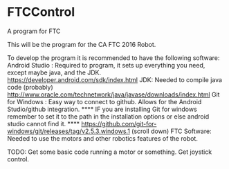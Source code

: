 # FTCControl
A program for FTC

This will be the program for the CA FTC 2016 Robot.

To develop the program it is recommended to have the following software:
Android Studio : Required to program, it sets up everything you need, except maybe java, and the JDK. https://developer.android.com/sdk/index.html
JDK: Needed to compile java code (probably) http://www.oracle.com/technetwork/java/javase/downloads/index.html
Git for Windows : Easy way to connect to github. Allows for the Android Studio/github integration. 
**** IF you are installing Git for windows remember to set it to the path in the installation options 
or else android studio cannot find it. **** https://github.com/git-for-windows/git/releases/tag/v2.5.3.windows.1 (scroll down)
FTC Software: Needed to use the motors and other robotics features of the robot.

TODO:
Get some basic code running a motor or something.
Get joystick control.
